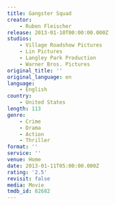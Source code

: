 ```yaml
---
title: Gangster Squad
creator:
    - Ruben Fleischer
release: 2013-01-10T00:00:00.000Z
studios:
    - Village Roadshow Pictures
    - Lin Pictures
    - Langley Park Production
    - Warner Bros. Pictures
original_title: ''
original_language: en
language:
    - English
country:
    - United States
length: 113
genre:
    - Crime
    - Drama
    - Action
    - Thriller
format: ''
service: ''
venue: Home
date: 2013-01-11T05:00:00.000Z
rating: '2.5'
revisit: false
media: Movie
tmdb_id: 82682
---
```




